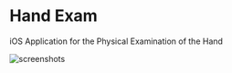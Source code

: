 # Hand Exam

iOS Application for the Physical Examination of the Hand

![screenshots](https://cloud.githubusercontent.com/assets/6363505/21553760/3ce1fc2e-cdd8-11e6-95e2-c8625e3b15b2.png)
